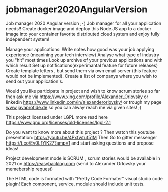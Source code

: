 # jobmanager2020AngularVersion
Job manager 2020 Angular version ;-)
Job manager for all your application needs!!
Create docker image and deploy this Node.JS app to a docker image into your container favorite distributed cloud system and enjoy fully independent system!

Manage your applications:
Write notes how good was your job applying experience (meanining your tech interview)
Analyse what type of industry you "hit" most times
Look up archive of your previous applications and with which result
Set up notifications(experimantal feature for future releases)
Create template letters , but send them via own email server (this feature would not be implemented).
Create a list of companys where you wish to send out your application's.

Would you like participate in project and wish to know scrum stories so far then ask me via https://www.xing.com/profile/Alexander_Orlovsky or linkedin https://www.linkedin.com/in/alexanderorlovsky/ or trough my page www.javaprofide.de  so you can alway reach me via given sites! ;)

This project licensed under LGPL more read here https://www.gnu.org/licenses/old-licenses/lgpl-2.1

Do you want to know more about this project ? 
Then watch this youtube presentation: https://youtu.be/4Pxfwtuf51M
Then Go to gitter messenger https://t.co/Ev0LfYlK27?amp=1 and start asking questions and propose ideas!

Project development mode is SCRUM , scrum stories would be available in 2021 on https://easybacklog.com (send to Alexander Orlovsky your memebership request)

The HTML code is formated with "Pretty Code Formater" visual studio code plugin!
Each component, service, module should include unit tests.


